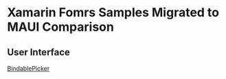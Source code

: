 # Xamarin Fomrs Samples Migrated to MAUI Comparison


## User Interface

[BindablePicker](BindablePicker/BindablePicker.md)